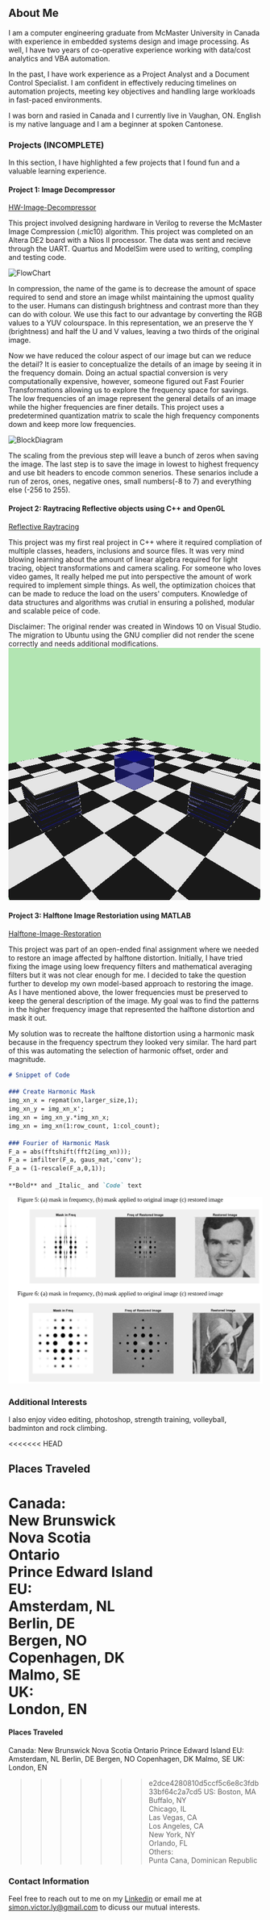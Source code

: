 ## About Me
I am a computer engineering graduate from McMaster University in Canada with experience in embedded systems design and image processing. As well, I have two years of co-operative experience working with data/cost analytics and VBA automation.

In the past, I have work experience as a Project Analyst and a Document Control Specialist. I am confident in effectively reducing timelines on automation projects, meeting key objectives and handling large workloads in fast-paced environments. 

I was born and rasied in Canada and I currently live in Vaughan, ON. English is my native language and I am a beginner at spoken Cantonese.

### Projects (INCOMPLETE)
In this section, I have highlighted a few projects that I found fun and a valuable learning experience.

#### Project 1: Image Decompressor
[HW-Image-Decompressor](https://github.com/SimonVictorLy/HW-Image-Decompressor)

This project involved designing hardware in Verilog to reverse the McMaster Image Compression (.mic10) algorithm. This project was completed on an Altera DE2 board with a Nios II processor. The data was sent and recieve through the UART. Quartus and ModelSim were used to writing, compling and testing code.

![FlowChart](https://raw.githubusercontent.com/SimonVictorLy/Simon-Ly/master/imgs/Screenshot%20from%202019-09-25%2020-12-26.png)

In compression, the name of the game is to decrease the amount of space required to send and store an image whilst maintaining the upmost quality to the user. Humans can distingush brightness and contrast more than they can do with colour. We use this fact to our advantage by converting the RGB values to a YUV colourspace. In this representation, we an preserve the Y (brightness) and half the U and V values, leaving a two thirds of the original image.

Now we have reduced the colour aspect of our image but can we reduce the detail? It is easier to conceptualize the details of an image by seeing it in the frequency domain. Doing an actual spactial conversion is very computationally expensive, however, someone figured out Fast Fourier Transformations allowing us to explore the frequency space for savings. The low frequencies of an image represent the general details of an image while the higher frequencies are finer details. This project uses a predetermined quantization matrix to scale the high frequency components down and keep more low frequencies.

![BlockDiagram](https://raw.githubusercontent.com/SimonVictorLy/Simon-Ly/master/imgs/blockdiagramDQ5.png)

The scaling from the previous step will leave a bunch of zeros when saving the image. The last step is to save the image in lowest to highest frequency and use bit headers to encode common senerios. These senarios include a run of zeros, ones, negative ones, small numbers(-8 to 7) and everything else (-256 to 255).

#### Project 2: Raytracing Reflective objects using C++ and OpenGL
[Reflective Raytracing](https://github.com/SimonVictorLy/reflective-ray-tracing)

This project was my first real project in C++ where it required compliation of
multiple classes, headers, inclusions and source files. It was very mind
blowing learning about the amount of linear algebra required for light tracing,
object transformations and camera scaling. For someone who loves video games, It really helped me put into perspective the amount of work required to implement simple things. As well, the optimization choices that can be made to reduce the load on the users' computers. Knowledge of data structures and algorithms was crutial in ensuring a polished, modular and scalable peice of code.

Disclaimer: The original render was created in Windows 10 on Visual Studio. The
migration to Ubuntu using the GNU complier did not render the scene correctly
and needs additional modifications.
![Reflective Scene](https://raw.githubusercontent.com/SimonVictorLy/reflective-ray-tracing/master/rendering.png)

#### Project 3: Halftone Image Restoriation using MATLAB
[Halftone-Image-Restoration](https://github.com/SimonVictorLy/Halftone-Image-Restoration)

This project was part of an open-ended final assignment where we needed to
restore an image affected by halftone distortion. Initially, I have tried fixing the image using
loew frequency filters and mathematical averaging filters but it was not clear
enough for me. I decided to take the question further to develop my own
model-based approach to restoring the image. As I have mentioned above, the
lower frequencies must be preserved to keep the general description of the
image. My goal was to find the patterns in the higher frequency image that represented the halftone distortion and mask it out.

My solution was to recreate the halftone distortion using a harmonic mask
because in the frequency spectrum they looked very similar. The hard part of
this was automating the selection of harmonic offset, order and magnitude.   

```markdown
# Snippet of Code

### Create Harmonic Mask
img_xn_x = repmat(xn,larger_size,1);
img_xn_y = img_xn_x';
img_xn = img_xn_y.*img_xn_x;
img_xn = img_xn(1:row_count, 1:col_count);

### Fourier of Harmonic Mask
F_a = abs(fftshift(fft2(img_xn)));
F_a = imfilter(F_a, gaus_mat,'conv');
F_a = (1-rescale(F_a,0,1));

**Bold** and _Italic_ and `Code` text

```
![Halftone Images](https://raw.githubusercontent.com/SimonVictorLy/Halftone-Image-Restoration/master/old_method.png)


### Additional Interests

I also enjoy video editing, photoshop, strength training, volleyball, badminton and rock climbing.

<<<<<<< HEAD

## Places Traveled 
Canada:  
	New Brunswick  
	Nova Scotia  
	Ontario  
	Prince Edward Island  
EU:  
	Amsterdam, NL  
	Berlin, DE  
	Bergen, NO  
	Copenhagen, DK  
	Malmo, SE  
UK:  
	London, EN  
=======
#### Places Traveled 
Canada:
	New Brunswick
	Nova Scotia
	Ontario
	Prince Edward Island
EU:
	Amsterdam, NL
	Berlin, DE
	Bergen, NO
	Copenhagen, DK
	Malmo, SE
UK:
	London, EN
>>>>>>> e2dce4280810d5ccf5c6e8c3fdb33bf64c2a7cd5
US:	
	Boston, MA  
	Buffalo, NY  
	Chicago, IL  
	Las Vegas, CA  
	Los Angeles, CA  
	New York, NY  
	Orlando, FL  
Others:  
	Punta Cana, Dominican Republic  

### Contact Information

Feel free to reach out to me on my [Linkedin](https://www.linkedin.com/in/simon-v-ly/) or email me at simon.victor.ly@gmail.com to dicuss our mutual interests.
